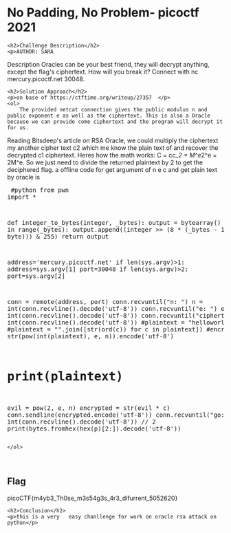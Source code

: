 <title>No Padding, No Problem- picoctf 2021</title>

<!DOCTYPE html>
<html>

<body>
    <h1>No Padding, No Problem- picoctf 2021</h1>

    <h2>Challenge Description</h2>
    <p>AUTHOR: SARA

Description
Oracles can be your best friend, they will decrypt anything, except the flag's ciphertext. How will you break it? Connect with nc mercury.picoctf.net 30048.
</p>
 
    <h2>Solution Approach</h2>
    <p>on base of https://ctftime.org/writeup/27357  </p>
    <ol>
        The provided netcat connection gives the public modulus n and public exponent e as well as the ciphertext. This is also a Oracle because we can provide come ciphertext and the program will decrypt it for us.
Reading Bitsdeep's article on RSA Oracle, we could multiply the ciphertext my another cipher text c2 which me know the plain text of and recover the decrypted c1 ciphertext. Heres how the math works: C = c*c_2 = M^e*2^e = 2M^e. So we just need to divide the returned plaintext by 2 to get the deciphered flag.
a offline code for get argument of n e c and get plain text by oracle is 
    <pre>
#python
from pwn import *


def integer_to_bytes(integer, _bytes):
    output = bytearray()
    for byte in range(_bytes):
        output.append((integer >> (8 * (_bytes - 1 - byte))) & 255)
    return output

address='mercury.picoctf.net'
if len(sys.argv)>1:
 address=sys.argv[1]
port=30048
if len(sys.argv)>2:
 port=sys.argv[2]


conn = remote(address, port)
conn.recvuntil("n: ")
n = int(conn.recvline().decode('utf-8'))
conn.recvuntil("e: ")
e = int(conn.recvline().decode('utf-8'))
conn.recvuntil("ciphertext: ")
c = int(conn.recvline().decode('utf-8'))
#plaintext = "helloworld"
#plaintext = "".join([str(ord(c)) for c in plaintext])
#encrypted = str(pow(int(plaintext), e, n)).encode('utf-8')
# print(plaintext)
evil = pow(2, e, n)
encrypted = str(evil * c)
conn.sendline(encrypted.encode('utf-8'))
conn.recvuntil("go: ")
p = int(conn.recvline().decode('utf-8')) // 2
print(bytes.fromhex(hex(p)[2:]).decode('utf-8'))
</pre>

    </ol>
<br>
    <h2>Flag</h2>
    <p class="flag">picoCTF{m4yb3_Th0se_m3s54g3s_4r3_difurrent_5052620}
</p>

    <h2>Conclusion</h2>
    <p>this is a very   easy chanllenge for work on oracle rsa attack on python</p>
</body>
</html>

